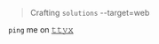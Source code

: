 <!-- 𝙸 𝚕𝚒𝚔𝚎 𝚝𝚘 𝚋𝚞𝚒𝚕𝚍 𝚜𝚌𝚊𝚕𝚊𝚋𝚕𝚎 𝚊𝚛𝚌𝚑𝚒𝚝𝚎𝚌𝚝𝚞𝚛𝚎 𝚘𝚗 𝚝𝚑𝚎 𝚌𝚕𝚘𝚞𝚍. -->

> Crafting `solutions` --target=web

`ping` me on [𝚝𝚝𝚢𝚡](https://ttyx.iemio.workers.dev)


<!--
**iemio/iemio** is a ✨ _special_ ✨ repository because its `README.md` (this file) appears on your GitHub profile.

Here are some ideas to get you started:

- 🔭 I’m currently working on ...
- 🌱 I’m currently learning ...
- 👯 I’m looking to collaborate on ...
- 🤔 I’m looking for help with ...
- 💬 Ask me about ...
- 📫 How to reach me: ...
- 😄 Pronouns: ...
- ⚡ Fun fact: ...
-->

<!--
```yaml
interests:
  - Cybersecurity
  - Cloud Architecture
  - Distributed Systems
  - Generative AI
```
[єгг๏г_206]
-->

<!-- Profile Views -->
<!--
<p align="left"> <img src="https://komarev.com/ghpvc/?username=iemio&label=Profile%20views&color=0e75b6&style=flat" alt="isrealodejobi" />
</p>
-->
